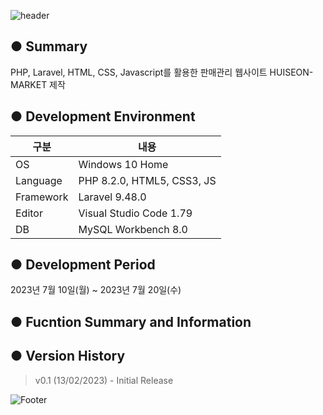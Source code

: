 ![header](https://capsule-render.vercel.app/api?type=waving&color=gradient&height=200&section=header&text=HUISEON-MARKET&fontSize=55)

● Summary
---------------------------
PHP, Laravel, HTML, CSS, Javascript를 활용한 판매관리 웹사이트 HUISEON-MARKET 제작

● Development Environment
-------------
|구분|내용|
|---|------------------|
|OS|Windows 10 Home|
|Language|PHP 8.2.0, HTML5, CSS3, JS|
|Framework|Laravel 9.48.0|
|Editor|Visual Studio Code 1.79|
|DB|MySQL Workbench 8.0|

● Development Period
----------------
2023년 7월 10일(월) ~ 2023년 7월 20일(수)


● Fucntion Summary and Information
-------------


● Version History
-------------
> v0.1 (13/02/2023) - Initial Release

![Footer](https://capsule-render.vercel.app/api?type=waving&color=gradient&height=200&section=footer)

